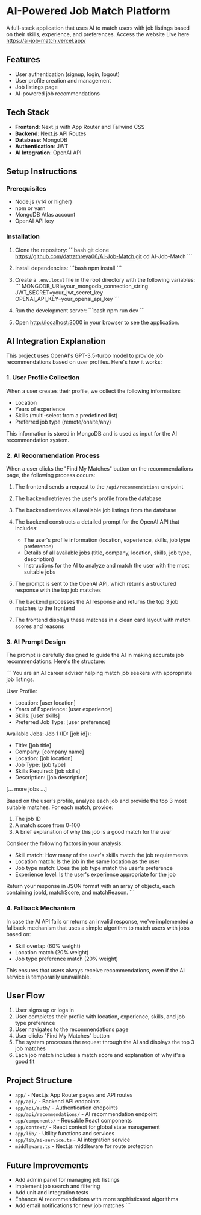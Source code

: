 # AI-Powered Job Match Platform

A full-stack application that uses AI to match users with job listings based on their skills, experience, and preferences.
Access the website Live here 
https://ai-job-match.vercel.app/

## Features

- User authentication (signup, login, logout)
- User profile creation and management
- Job listings page
- AI-powered job recommendations

## Tech Stack

- **Frontend**: Next.js with App Router and Tailwind CSS
- **Backend**: Next.js API Routes
- **Database**: MongoDB
- **Authentication**: JWT
- **AI Integration**: OpenAI API

## Setup Instructions

### Prerequisites

- Node.js (v14 or higher)
- npm or yarn
- MongoDB Atlas account
- OpenAI API key

### Installation

1. Clone the repository:
   \`\`\`bash
   git clone https://github.com/dattathreya06/AI-Job-Match.git
   cd AI-Job-Match
   \`\`\`

2. Install dependencies:
   \`\`\`bash
   npm install
   \`\`\`

3. Create a `.env.local` file in the root directory with the following variables:
   \`\`\`
   MONGODB_URI=your_mongodb_connection_string
   JWT_SECRET=your_jwt_secret_key
   OPENAI_API_KEY=your_openai_api_key
   \`\`\`

4. Run the development server:
   \`\`\`bash
   npm run dev
   \`\`\`

5. Open [http://localhost:3000](http://localhost:3000) in your browser to see the application.

## AI Integration Explanation

This project uses OpenAI's GPT-3.5-turbo model to provide job recommendations based on user profiles. Here's how it works:

### 1. User Profile Collection

When a user creates their profile, we collect the following information:
- Location
- Years of experience
- Skills (multi-select from a predefined list)
- Preferred job type (remote/onsite/any)

This information is stored in MongoDB and is used as input for the AI recommendation system.

### 2. AI Recommendation Process

When a user clicks the "Find My Matches" button on the recommendations page, the following process occurs:

1. The frontend sends a request to the `/api/recommendations` endpoint
2. The backend retrieves the user's profile from the database
3. The backend retrieves all available job listings from the database
4. The backend constructs a detailed prompt for the OpenAI API that includes:
   - The user's profile information (location, experience, skills, job type preference)
   - Details of all available jobs (title, company, location, skills, job type, description)
   - Instructions for the AI to analyze and match the user with the most suitable jobs

5. The prompt is sent to the OpenAI API, which returns a structured response with the top job matches
6. The backend processes the AI response and returns the top 3 job matches to the frontend
7. The frontend displays these matches in a clean card layout with match scores and reasons

### 3. AI Prompt Design

The prompt is carefully designed to guide the AI in making accurate job recommendations. Here's the structure:

\`\`\`
You are an AI career advisor helping match job seekers with appropriate job listings.

User Profile:
- Location: [user location]
- Years of Experience: [user experience]
- Skills: [user skills]
- Preferred Job Type: [user preference]

Available Jobs:
Job 1 (ID: [job id]):
- Title: [job title]
- Company: [company name]
- Location: [job location]
- Job Type: [job type]
- Skills Required: [job skills]
- Description: [job description]

[... more jobs ...]

Based on the user's profile, analyze each job and provide the top 3 most suitable matches. For each match, provide:
1. The job ID
2. A match score from 0-100
3. A brief explanation of why this job is a good match for the user

Consider the following factors in your analysis:
- Skill match: How many of the user's skills match the job requirements
- Location match: Is the job in the same location as the user
- Job type match: Does the job type match the user's preference
- Experience level: Is the user's experience appropriate for the job

Return your response in JSON format with an array of objects, each containing jobId, matchScore, and matchReason.
\`\`\`

### 4. Fallback Mechanism

In case the AI API fails or returns an invalid response, we've implemented a fallback mechanism that uses a simple algorithm to match users with jobs based on:
- Skill overlap (60% weight)
- Location match (20% weight)
- Job type preference match (20% weight)

This ensures that users always receive recommendations, even if the AI service is temporarily unavailable.

## User Flow

1. User signs up or logs in
2. User completes their profile with location, experience, skills, and job type preference
3. User navigates to the recommendations page
4. User clicks "Find My Matches" button
5. The system processes the request through the AI and displays the top 3 job matches
6. Each job match includes a match score and explanation of why it's a good fit

## Project Structure

- `app/` - Next.js App Router pages and API routes
- `app/api/` - Backend API endpoints
- `app/api/auth/` - Authentication endpoints
- `app/api/recommendations/` - AI recommendation endpoint
- `app/components/` - Reusable React components
- `app/context/` - React context for global state management
- `app/lib/` - Utility functions and services
- `app/lib/ai-service.ts` - AI integration service
- `middleware.ts` - Next.js middleware for route protection

## Future Improvements

- Add admin panel for managing job listings
- Implement job search and filtering
- Add unit and integration tests
- Enhance AI recommendations with more sophisticated algorithms
- Add email notifications for new job matches
\`\`\`

